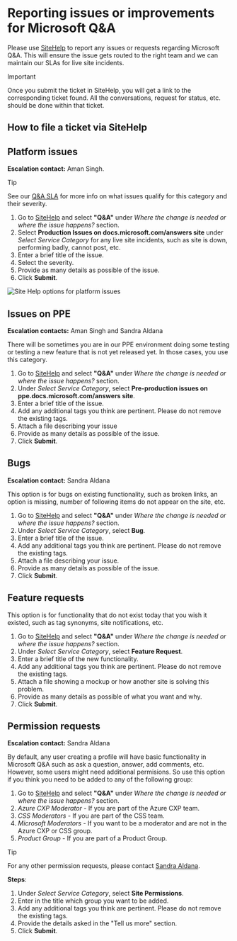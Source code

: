 # Reporting issues or improvements for Microsoft Q&A

Please use [SiteHelp](https://sitehelp.microsoft.com/new?fid=49) to report any issues or requests regarding Microsoft Q&A. This will ensure the issue gets routed to the right team and we can maintain our SLAs for live site incidents. 

> [!IMPORTANT]
> Once you submit the ticket in SiteHelp, you will get a link to the corresponding ticket found. All the conversations, request for status, etc. should be done within that ticket.

## How to file a ticket via SiteHelp

## Platform issues

**Escalation contact:** Aman Singh.

> [!TIP]
> See our [Q&A SLA](https://review.docs.microsoft.com/en-us/sre/qnasla?branch=master) for more info on what issues qualify for this category and their severity.

1. Go to [SiteHelp](https://sitehelp.microsoft.com/new?fid=49) and select **"Q&A"** under *Where the change is needed or where the issue happens?* section.
1. Select **Production Issues on docs.microsoft.com/answers site** under *Select Service Category* for any live site incidents, such as site is down, performing badly, cannot post, etc.
1. Enter a brief title of the issue.
1. Select the severity.
1. Provide as many details as possible of the issue.
1. Click **Submit**.

![Site Help options for platform issues](media/sitehelp.png)

## Issues on PPE

**Escalation contacts:** Aman Singh and Sandra Aldana

There will be sometimes you are in our PPE environment doing some testing or testing a new feature that is not yet released yet. In those cases, you use this category. 

1. Go to [SiteHelp](https://sitehelp.microsoft.com/new?fid=49) and select **"Q&A"** under *Where the change is needed or where the issue happens?* section.
1. Under *Select Service Category*, select **Pre-production issues on ppe.docs.microsoft.com/answers site**.
1. Enter a brief title of the issue.
1. Add any additional tags you think are pertinent. Please do not remove the existing tags.
1. Attach a file describing your issue
1. Provide as many details as possible of the issue.
1. Click **Submit**.

## Bugs

**Escalation contact:** Sandra Aldana

This option is for bugs on existing functionality, such as broken links, an option is missing, number of following items do not appear on the site, etc.

1. Go to [SiteHelp](https://sitehelp.microsoft.com/new?fid=49) and select **"Q&A"** under *Where the change is needed or where the issue happens?* section.
1. Under *Select Service Category*, select **Bug**.
1. Enter a brief title of the issue.
1. Add any additional tags you think are pertinent. Please do not remove the existing tags.
1. Attach a file describing your issue.
1. Provide as many details as possible of the issue.
1. Click **Submit**.

## Feature requests

This option is for functionality that do not exist today that you wish it existed, such as tag synonyms, site notifications, etc.

1. Go to [SiteHelp](https://sitehelp.microsoft.com/new?fid=49) and select **"Q&A"** under *Where the change is needed or where the issue happens?* section.
1. Under *Select Service Category*, select **Feature Request**.
1. Enter a brief title of the new functionality.
1. Add any additional tags you think are pertinent. Please do not remove the existing tags.
1. Attach a file showing a mockup or how another site is solving this problem.
1. Provide as many details as possible of what you want and why.
1. Click **Submit**.

## Permission requests

**Escalation contact:** Sandra Aldana

By default, any user creating a profile will have basic functionality in Microsoft Q&A such as ask a question, answer, add comments, etc. However, some users might need additional permisions. So use this option if you think you need to be added to any of the following group:

1. Go to [SiteHelp](https://sitehelp.microsoft.com/new?fid=49) and select **"Q&A"** under *Where the change is needed or where the issue happens?* section.
1. *Azure CXP Moderator* - If you are part of the Azure CXP team.
1. *CSS Moderators* - If you are part of the CSS team.
1. *Microsoft Moderators* - If you want to be a moderator and are not in the Azure CXP or CSS group.
1. *Product Group* - If you are part of a Product Group.

> [!TIP]
> For any other permission requests, please contact [Sandra Aldana](mailto:saldana).

**Steps**:

1. Under *Select Service Category*, select **Site Permissions**.
1. Enter in the title which group you want to be added.
1. Add any additional tags you think are pertinent. Please do not remove the existing tags.
1. Provide the details asked in the "Tell us more" section.
1. Click **Submit**.
